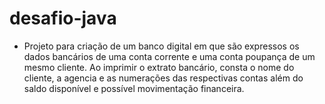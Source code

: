 # desafio-java

- Projeto para criação de um banco digital em que são expressos os dados bancários de uma conta corrente e uma conta poupança de um mesmo cliente. Ao imprimir o extrato bancário, consta o nome do cliente, a agencia e as numerações das respectivas contas além do saldo disponível e possível movimentação financeira.
